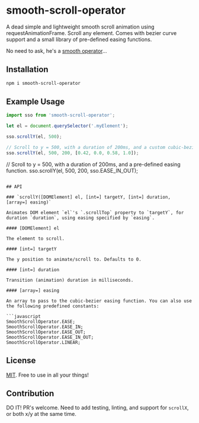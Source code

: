 # smooth-scroll-operator
A dead simple and lightweight smooth scroll animation using requestAnimationFrame. Scroll any element. Comes with bezier curve support and a small library of pre-defined easing functions.

No need to ask, he's a [smooth operator](https://www.youtube.com/watch?v=4TYv2PhG89A)...

## Installation

```bash
npm i smooth-scroll-operator
```

## Example Usage

```javascript
import sso from 'smooth-scroll-operator';

let el = document.querySelector('.myElement');

sso.scrollY(el, 500);

// Scroll to y = 500, with a duration of 200ms, and a custom cubic-bezier easing function:
sso.scrollY(el, 500, 200, [0.42, 0.0, 0.58, 1.0]);
```

// Scroll to y = 500, with a duration of 200ms, and a pre-defined easing function.
sso.scrollY(el, 500, 200, sso.EASE_IN_OUT);
```

## API

### `scrollY([DOMElement] el, [int=] targetY, [int=] duration, [array=] easing)`

Animates DOM element `el`'s `.scrollTop` property to `targetY`, for duration `duration`, using easing specified by `easing`.

#### [DOMElement] el

The element to scroll.

#### [int=] targetY

The y position to animate/scroll to. Defaults to 0.

#### [int=] duration

Transition (animation) duration in milliseconds.

#### [array=] easing

An array to pass to the cubic-bezier easing function. You can also use the following predefined constants:

```javascript
SmoothScrollOperator.EASE;
SmoothScrollOperator.EASE_IN;
SmoothScrollOperator.EASE_OUT;
SmoothScrollOperator.EASE_IN_OUT;
SmoothScrollOperator.LINEAR;
```

## License

[MIT](https://github.com/mhweiner/mr-router/blob/master/LICENSE). Free to use in all your things!

## Contribution

DO IT! PR's welcome. Need to add testing, linting, and support for `scrollX`, or both x/y at the same time.